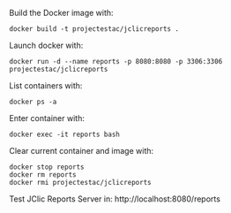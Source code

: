 

Build the Docker image with:
```
docker build -t projectestac/jclicreports .
```

Launch docker with:
```
docker run -d --name reports -p 8080:8080 -p 3306:3306 projectestac/jclicreports
```

List containers with:
```
docker ps -a
```

Enter container with:
```
docker exec -it reports bash
```

Clear current container and image with:
```
docker stop reports
docker rm reports
docker rmi projectestac/jclicreports
```

Test JClic Reports Server in: http://localhost:8080/reports

